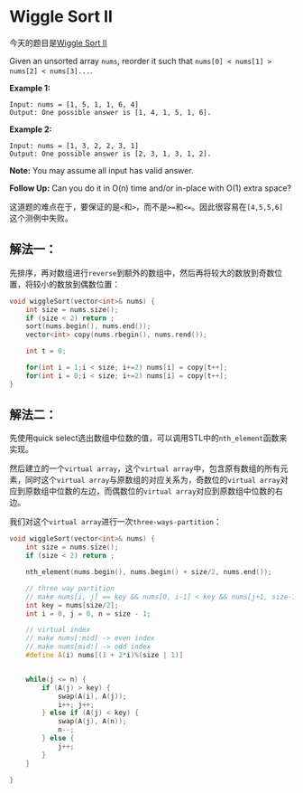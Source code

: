 # Wiggle Sort II 

今天的题目是[Wiggle Sort II](https://leetcode.com/problems/wiggle-sort-ii/)

Given an unsorted array `nums`, reorder it such that `nums[0] < nums[1] > nums[2] < nums[3]...`.

**Example 1:**

```
Input: nums = [1, 5, 1, 1, 6, 4]
Output: One possible answer is [1, 4, 1, 5, 1, 6].
```

**Example 2:**

```
Input: nums = [1, 3, 2, 2, 3, 1]
Output: One possible answer is [2, 3, 1, 3, 1, 2].
```

**Note:**
You may assume all input has valid answer.

**Follow Up:**
Can you do it in O(n) time and/or in-place with O(1) extra space?

这道题的难点在于，要保证的是`<`和`>`，而不是`>=`和`<=`。因此很容易在`[4,5,5,6] `这个测例中失败。

## 解法一：

先排序，再对数组进行`reverse`到额外的数组中，然后再将较大的数放到奇数位置，将较小的数放到偶数位置：

```c++
void wiggleSort(vector<int>& nums) {
    int size = nums.size(); 
    if (size < 2) return ; 
    sort(nums.begin(), nums.end());
    vector<int> copy(nums.rbegin(), nums.rend());

    int t = 0;

    for(int i = 1;i < size; i+=2) nums[i] = copy[t++];
    for(int i = 0;i < size; i+=2) nums[i] = copy[t++];
}
```

## 解法二：

先使用quick select选出数组中位数的值，可以调用STL中的`nth_element`函数来实现。

然后建立的一个`virtual array`，这个`virtual array`中，包含原有数组的所有元素，同时这个`virtual array`与原数组的对应关系为，奇数位的`virtual array`对应到原数组中位数的左边，而偶数位的`virtual array`对应到原数组中位数的右边。

我们对这个`virtual array`进行一次`three-ways-partition`：

```c++
void wiggleSort(vector<int>& nums) {
    int size = nums.size(); 
    if (size < 2) return ; 

    nth_element(nums.begin(), nums.begin() + size/2, nums.end());

    // three way partition
    // make nums[i, j] == key && nums[0, i-1] < key && nums[j+1, size-1] > key
    int key = nums[size/2];
    int i = 0, j = 0, n = size - 1;

    // virtual index
    // make nums[:mid] -> even index
    // make nums[mid:] -> odd index
    #define A(i) nums[(1 + 2*i)%(size | 1)]


    while(j <= n) {
        if (A(j) > key) {
            swap(A(i), A(j));
            i++; j++;
        } else if (A(j) < key) {
            swap(A(j), A(n));
            n--;
        } else {
            j++;
        }
    }

}
```